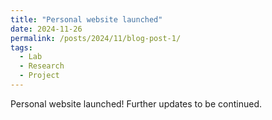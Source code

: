 ```yaml
---
title: "Personal website launched"
date: 2024-11-26
permalink: /posts/2024/11/blog-post-1/
tags:
  - Lab
  - Research
  - Project
---
```


Personal website launched! Further updates to be continued.
